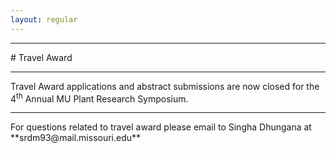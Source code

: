 ```yaml
---
layout: regular
---
```


<hr style="clear: both;" />
# Travel Award
<hr style="clear: both;" />
Travel Award applications and abstract submissions are now closed for the 4<sup>th</sup> Annual MU Plant Research Symposium. 
<hr style="clear: both;" />
For questions related to travel award please email to Singha Dhungana at **srdm93@mail.missouri.edu**
